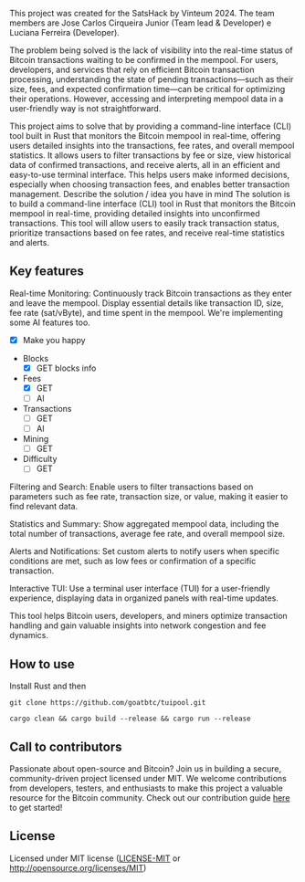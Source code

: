 This project was created for the SatsHack by Vinteum 2024. The team members are Jose Carlos Cirqueira Junior (Team lead & Developer) e Luciana Ferreira (Developer).

The problem being solved is the lack of visibility into the real-time status of Bitcoin transactions waiting to be confirmed in the mempool. For users, developers, and services that rely on efficient Bitcoin transaction processing, understanding the state of pending transactions—such as their size, fees, and expected confirmation time—can be critical for optimizing their operations. However, accessing and interpreting mempool data in a user-friendly way is not straightforward.

This project aims to solve that by providing a command-line interface 
(CLI) tool built in Rust that monitors the Bitcoin mempool in real-time, offering users detailed insights into the transactions, fee rates, and overall mempool statistics. It allows users to filter transactions by fee or size, view historical data of confirmed transactions, and receive alerts, all in an efficient and easy-to-use terminal interface. This helps users make informed decisions, especially when choosing transaction fees, and enables better transaction management.
Describe the solution / idea you have in mind
The solution is to build a command-line interface 
(CLI) tool in Rust that monitors the Bitcoin mempool in real-time, providing detailed insights into unconfirmed transactions. This tool will allow users to easily track transaction status, prioritize transactions based on fee rates, and receive real-time statistics and alerts.

## Key features

Real-time Monitoring: Continuously track Bitcoin transactions as they enter and leave the mempool. Display essential details like transaction ID, size, fee rate (sat/vByte), and time spent in the mempool.
We're implementing some AI features too.

- [x] Make you happy
- Blocks
  - [X] GET blocks info
- Fees
  - [X] GET 
  - [ ] AI
- Transactions
  - [ ] GET 
  - [ ] AI
- Mining
  - [ ] GET 
- Difficulty
  - [ ] GET 

Filtering and Search: Enable users to filter transactions based on parameters such as fee rate, transaction size, or value, making it easier to find relevant data.

Statistics and Summary: Show aggregated mempool data, including the total number of transactions, average fee rate, and overall mempool size.

Alerts and Notifications: Set custom alerts to notify users when specific conditions are met, such as low fees or confirmation of a specific transaction.

Interactive TUI: Use a terminal user interface (TUI) for a user-friendly experience, displaying data in organized panels with real-time updates.

This tool helps Bitcoin users, developers, and miners optimize transaction handling and gain valuable insights into network congestion and fee dynamics.

## How to use ## 

Install Rust
and then

```
git clone https://github.com/goatbtc/tuipool.git

cargo clean && cargo build --release && cargo run --release

```

## Call to contributors

Passionate about open-source and Bitcoin? Join us in building a secure, community-driven project licensed under MIT. We welcome contributions from developers, testers, and enthusiasts to make this project a valuable resource for the Bitcoin community. Check out our contribution guide [here](CONTRIBUTING.md) to get started!

## License

Licensed under MIT license ([LICENSE-MIT](LICENSE) or <http://opensource.org/licenses/MIT>)
